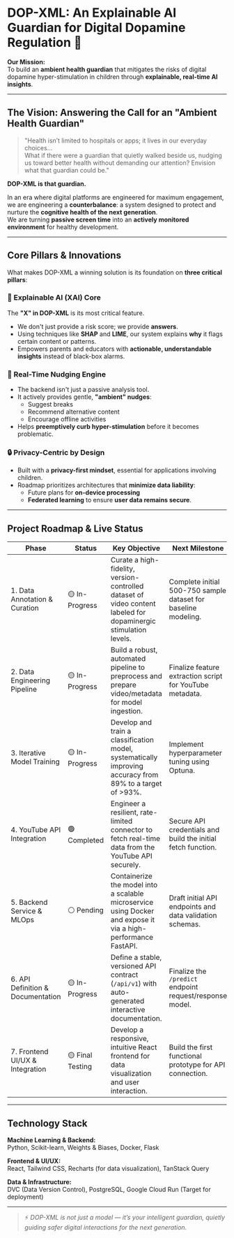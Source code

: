 # DOP-XML: An Explainable AI Guardian for Digital Dopamine Regulation 🚀

**Our Mission:**  
To build an **ambient health guardian** that mitigates the risks of digital dopamine hyper-stimulation in children through **explainable, real-time AI insights**.

---

## The Vision: Answering the Call for an "Ambient Health Guardian"

> "Health isn’t limited to hospitals or apps; it lives in our everyday choices...  
> What if there were a guardian that quietly walked beside us, nudging us toward better health without demanding our attention? Envision what that guardian could be."

**DOP-XML is that guardian.**  

In an era where digital platforms are engineered for maximum engagement, we are engineering a **counterbalance**: a system designed to protect and nurture the **cognitive health of the next generation**.  
We are turning **passive screen time** into an **actively monitored environment** for healthy development.

---

## Core Pillars & Innovations

What makes DOP-XML a winning solution is its foundation on **three critical pillars**:

### 🧠 Explainable AI (XAI) Core
The **"X" in DOP-XML** is its most critical feature.  
- We don't just provide a risk score; we provide **answers**.  
- Using techniques like **SHAP** and **LIME**, our system explains **why** it flags certain content or patterns.  
- Empowers parents and educators with **actionable, understandable insights** instead of black-box alarms.

### 🚀 Real-Time Nudging Engine
- The backend isn't just a passive analysis tool.  
- It actively provides gentle, **"ambient" nudges**:  
  - Suggest breaks  
  - Recommend alternative content  
  - Encourage offline activities  
- Helps **preemptively curb hyper-stimulation** before it becomes problematic.

### 🔒 Privacy-Centric by Design
- Built with a **privacy-first mindset**, essential for applications involving children.  
- Roadmap prioritizes architectures that **minimize data liability**:  
  - Future plans for **on-device processing**  
  - **Federated learning** to ensure **user data remains secure**.

---

## Project Roadmap & Live Status

| Phase | Status | Key Objective | Next Milestone |
|-------|--------|---------------|----------------|
| 1. Data Annotation & Curation | 🟡 In-Progress | Curate a high-fidelity, version-controlled dataset of video content labeled for dopaminergic stimulation levels. | Complete initial 500-750 sample dataset for baseline modeling. |
| 2. Data Engineering Pipeline | 🟡 In-Progress | Build a robust, automated pipeline to preprocess and prepare video/metadata for model ingestion. | Finalize feature extraction script for YouTube metadata. |
| 3. Iterative Model Training | 🟡 In-Progress | Develop and train a classification model, systematically improving accuracy from 89% to a target of >93%. | Implement hyperparameter tuning using Optuna. |
| 4. YouTube API Integration | 🟢 Completed | Engineer a resilient, rate-limited connector to fetch real-time data from the YouTube API securely. | Secure API credentials and build the initial fetch function. |
| 5. Backend Service & MLOps | ⚪ Pending | Containerize the model into a scalable microservice using Docker and expose it via a high-performance FastAPI. | Draft initial API endpoints and data validation schemas. |
| 6. API Definition & Documentation | 🟡 In-Progress | Define a stable, versioned API contract (`/api/v1`) with auto-generated interactive documentation. | Finalize the `/predict` endpoint request/response model. |
| 7. Frontend UI/UX & Integration | 🟡 Final Testing | Develop a responsive, intuitive React frontend for data visualization and user interaction. | Build the first functional prototype for API connection. |

---

## Technology Stack

**Machine Learning & Backend:**  
Python,  Scikit-learn, Weights & Biases, Docker, Flask

**Frontend & UI/UX:**  
React, Tailwind CSS, Recharts (for data visualization), TanStack Query  

**Data & Infrastructure:**  
DVC (Data Version Control), PostgreSQL, Google Cloud Run (Target for deployment)

---

> ⚡ *DOP-XML is not just a model — it’s your intelligent guardian, quietly guiding safer digital interactions for the next generation.*
